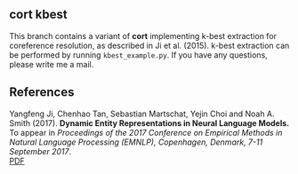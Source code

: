 ## cort kbest

This branch contains a variant of __cort__ implementing k-best extraction for coreference resolution, as described in Ji et al. (2015). k-best extraction can be performed by running `kbest_example.py`. If you have any questions, please write me a mail.

## References

Yangfeng Ji, Chenhao Tan, Sebastian Martschat, Yejin Choi and Noah A. Smith (2017). **Dynamic Entity Representations in Neural Language Models.** To appear in *Proceedings of the 2017 Conference on Empirical Methods in Natural Language Processing (EMNLP), Copenhagen, Denmark, 7-11 September 2017*.  
[PDF](https://arxiv.org/abs/1708.00781)
